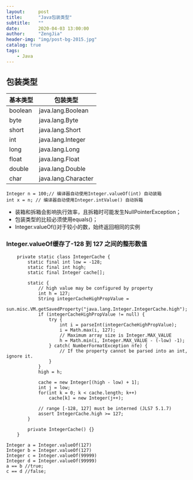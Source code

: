 ```yaml
---
layout:     post
title:      "Java包装类型"
subtitle:   ""
date:       2020-04-03 13:00:00
author:     "ZengJia"
header-img: "img/post-bg-2015.jpg"
catalog: true
tags:
    - Java
---
```


<p id = "build"></p>

## 包装类型

基本类型 | 包装类型
--- | ---
boolean	| java.lang.Boolean
byte	| java.lang.Byte
short	| java.lang.Short
int		| java.lang.Integer
long	| java.lang.Long
float	| java.lang.Float
double	| java.lang.Double
char	| java.lang.Character


```
Integer n = 100;// 编译器自动使用Integer.valueOf(int) 自动装箱
int x = n; // 编译器自动使用Integer.intValue() 自动拆箱
```

- 装箱和拆箱会影响执行效率，且拆箱时可能发生NullPointerException；
- 包装类型的比较必须使用equals()；
- Integer.valueOf()对于较小的数，始终返回相同的实例

### Integer.valueOf缓存了-128 到 127 之间的整形数值

```
    private static class IntegerCache {
        static final int low = -128;
        static final int high;
        static final Integer cache[];

        static {
            // high value may be configured by property
            int h = 127;
            String integerCacheHighPropValue =
                sun.misc.VM.getSavedProperty("java.lang.Integer.IntegerCache.high");
            if (integerCacheHighPropValue != null) {
                try {
                    int i = parseInt(integerCacheHighPropValue);
                    i = Math.max(i, 127);
                    // Maximum array size is Integer.MAX_VALUE
                    h = Math.min(i, Integer.MAX_VALUE - (-low) -1);
                } catch( NumberFormatException nfe) {
                    // If the property cannot be parsed into an int, ignore it.
                }
            }
            high = h;

            cache = new Integer[(high - low) + 1];
            int j = low;
            for(int k = 0; k < cache.length; k++)
                cache[k] = new Integer(j++);

            // range [-128, 127] must be interned (JLS7 5.1.7)
            assert IntegerCache.high >= 127;
        }

        private IntegerCache() {}
    }
```

```
Integer a = Integer.valueOf(127)
Integer b = Integer.valueOf(127)
Integer c = Integer.valueOf(99999)
Integer d = Integer.valueOf(99999)
a == b //true;
c == d //false;
```



